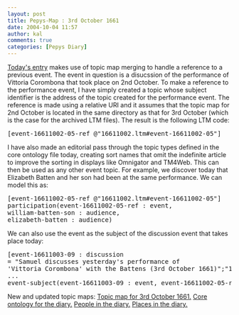 ```yaml
---
layout: post
title: Pepys-Map : 3rd October 1661
date: 2004-10-04 11:57
author: kal
comments: true
categories: [Pepys Diary]
---
```

<a href="http://www.pepysdiary.com/archive/1661/10/03/index.php">Today's entry</a> makes use of topic map merging to handle a reference to a previous event.
The event in question is a disucssion of the performance of Vittoria Corombona that took place on 2nd October. To make a reference to the performance event, I have simply created a topic whose subject identifier is the address of the topic created for the performance event. The reference is made using a relative URI and it assumes that the topic map for 2nd October is located in the same directory as that for 3rd October (which is the case for the archived LTM files). The result is the following LTM code:
<pre>[event-16611002-05-ref @"16611002.ltm#event-16611002-05"]</pre>
I have also made an editorial pass through the topic types defined in the core ontology file today, creating sort names that omit the indefinite article to improve the sorting in displays like Omnigator and TM4Web.
This can then be used as any other event topic. For example, we discover today that Elizabeth Batten and her son had been at the same performance. We can model this as:
<pre>[event-16611002-05-ref @"16611002.ltm#event-16611002-05"]
participation(event-16611002-05-ref : event,
william-batten-son : audience,
elizabeth-batten : audience)</pre>
We can also use the event as the subject of the discussion event that takes place today:
<pre>[event-16611003-09 : discussion
= "Samuel discusses yesterday's performance of
'Vittoria Corombona' with the Battens (3rd October 1661)";"16611003-09"]
...
event-subject(event-16611003-09 : event, event-16611002-05-ref : subject)
</pre>

<!--more-->
New and updated topic maps:
<a href="http://www.techquila.com/blog/archives/16611003.ltm">Topic map for 3rd October 1661.</a>
<a href="http://www.techquila.com/blog/archives/pepys-diary-ontology.ltm">Core ontology for the diary.</a>
<a href="http://www.techquila.com/blog/archives/pepys-diary-people.ltm">People in the diary.</a>
<a href="http://www.techquila.com/blog/archives/pepys-diary-places.ltm">Places in the diary.</a>

